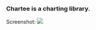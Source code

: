 ### Chartee is a charting library. 

Screenshot:
![](https://github.com/zhiyu/chartee/raw/master/resource/demo.png)